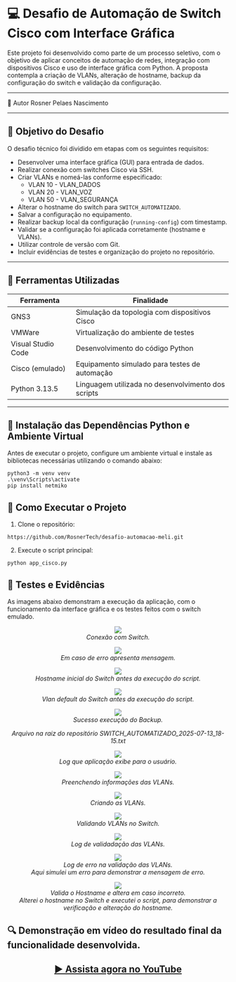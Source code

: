 # 💻 Desafio de Automação de Switch Cisco com Interface Gráfica

Este projeto foi desenvolvido como parte de um processo seletivo, com o objetivo de aplicar conceitos de automação de redes, integração com dispositivos Cisco e uso de interface gráfica com Python. A proposta contempla a criação de VLANs, alteração de hostname, backup da configuração do switch e validação da configuração.

---
🧠 Autor
Rosner Pelaes Nascimento

---

## 🎯 Objetivo do Desafio

O desafio técnico foi dividido em etapas com os seguintes requisitos:

- Desenvolver uma interface gráfica (GUI) para entrada de dados.
- Realizar conexão com switches Cisco via SSH.
- Criar VLANs e nomeá-las conforme especificado:
  - VLAN 10 - VLAN_DADOS
  - VLAN 20 - VLAN_VOZ
  - VLAN 50 - VLAN_SEGURANÇA
- Alterar o hostname do switch para `SWITCH_AUTOMATIZADO`.
- Salvar a configuração no equipamento.
- Realizar backup local da configuração (`running-config`) com timestamp.
- Validar se a configuração foi aplicada corretamente (hostname e VLANs).
- Utilizar controle de versão com Git.
- Incluir evidências de testes e organização do projeto no repositório.

---

## 🧰 Ferramentas Utilizadas

| Ferramenta     | Finalidade                                          |
|----------------|-----------------------------------------------------|
| GNS3           | Simulação da topologia com dispositivos Cisco       |
| VMWare         | Virtualização do ambiente de testes                 |
| Visual Studio Code | Desenvolvimento do código Python                  |
| Cisco (emulado) | Equipamento simulado para testes de automação    |
| Python 3.13.5  | Linguagem utilizada no desenvolvimento dos scripts  |

---

## 🐍 Instalação das Dependências Python e Ambiente Virtual

Antes de executar o projeto, configure um ambiente virtual e instale as bibliotecas necessárias utilizando o comando abaixo:

```
python3 -m venv venv
.\venv\Scripts\activate
pip install netmiko
````
## 🚀 Como Executar o Projeto
1. Clone o repositório:
```
https://github.com/RosnerTech/desafio-automacao-meli.git
```
2. Execute o script principal:
```
python app_cisco.py
```

## 🧪 Testes e Evidências

As imagens abaixo demonstram a execução da aplicação, com o funcionamento da interface gráfica e os testes feitos com o switch emulado.

<p align="center">
 <img src="img/conexao_sw.png"> 
  <br>
  <em>Conexão com Switch.</em>
</p>

<p align="center">
 <img src="img/err_conecta_sw.png"> 
  <br>
  <em>Em caso de erro apresenta mensagem.</em>
</p>

<p align="center">
 <img src="img/hostname_sw.png"> 
  <br>
  <em>Hostname inicial do Switch antes da execução do script.</em>
</p>

<p align="center">
 <img src="img/vlan_01_sw.png"> 
  <br>
  <em>Vlan default do Switch antes da execução do script.</em>
</p>

<p align="center">
 <img src="img/backup_sw.png"> 
  <br>
  <em>Sucesso execução do Backup.</em>
</p>

<p align="center">
  <em>Arquivo na raiz do repositório SWITCH_AUTOMATIZADO_2025-07-13_18-15.txt</em>
</p>

<p align="center">
 <img src="img/log_01.png"> 
  <br>
  <em>Log que aplicação exibe para o usuário.</em>
</p>

<p align="center">
 <img src="img/criando_vlan_01.png"> 
  <br>
  <em>Preenchendo informações das VLANs.</em>
</p>

<p align="center">
 <img src="img/criando_vlan_02.png"> 
  <br>
  <em>Criando as VLANs.</em>
</p>

<p align="center">
 <img src="img/criando_vlan_03.png"> 
  <br>
  <em>Validando VLANs no Switch.</em>
</p>

<p align="center">
 <img src="img/validacao_vlan.png"> 
  <br>
  <em>Log de validadação das VLANs.</em>
</p>

<p align="center">
 <img src="img/erro_valida_vlan.png"> 
  <br>
  <em>Log de erro na validação das VLANs.</em>
  <br>
  <em>Aqui simulei um erro para demonstrar a mensagem de erro.</em>
</p>


<p align="center">
 <img src="img/validacao_hostname.png"> 
  <br>
  <em>Valida o Hostname e altera em caso incorreto.</em>
  <br>
  <em>Alterei o hostname no Switch e executei o script, para demonstrar a verificação e alteração do hostname.</em>
</p>

## 🔍 Demonstração em vídeo do resultado final da funcionalidade desenvolvida.

<div align="center">
  <h2>
    <a href="https://www.youtube.com/watch?v=NoaW00q5pgU" target="_blank">
      ▶️ Assista agora no YouTube
    </a>
  </h2>
</div>


